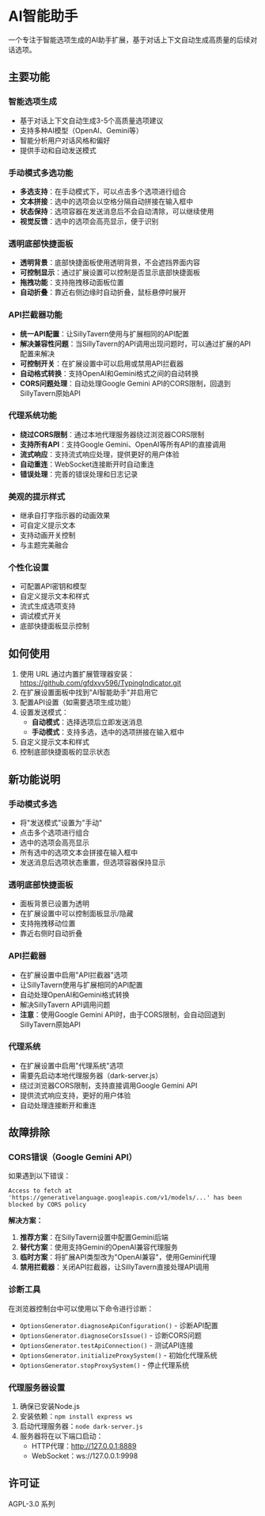 # AI智能助手

一个专注于智能选项生成的AI助手扩展，基于对话上下文自动生成高质量的后续对话选项。

## 主要功能

### 智能选项生成
- 基于对话上下文自动生成3-5个高质量选项建议
- 支持多种AI模型（OpenAI、Gemini等）
- 智能分析用户对话风格和偏好
- 提供手动和自动发送模式

### 手动模式多选功能
- **多选支持**：在手动模式下，可以点击多个选项进行组合
- **文本拼接**：选中的选项会以空格分隔自动拼接在输入框中
- **状态保持**：选项容器在发送消息后不会自动清除，可以继续使用
- **视觉反馈**：选中的选项会高亮显示，便于识别

### 透明底部快捷面板
- **透明背景**：底部快捷面板使用透明背景，不会遮挡界面内容
- **可控制显示**：通过扩展设置可以控制是否显示底部快捷面板
- **拖拽功能**：支持拖拽移动面板位置
- **自动折叠**：靠近右侧边缘时自动折叠，鼠标悬停时展开

### API拦截器功能
- **统一API配置**：让SillyTavern使用与扩展相同的API配置
- **解决兼容性问题**：当SillyTavern的API调用出现问题时，可以通过扩展的API配置来解决
- **可控制开关**：在扩展设置中可以启用或禁用API拦截器
- **自动格式转换**：支持OpenAI和Gemini格式之间的自动转换
- **CORS问题处理**：自动处理Google Gemini API的CORS限制，回退到SillyTavern原始API

### 代理系统功能
- **绕过CORS限制**：通过本地代理服务器绕过浏览器CORS限制
- **支持所有API**：支持Google Gemini、OpenAI等所有API的直接调用
- **流式响应**：支持流式响应处理，提供更好的用户体验
- **自动重连**：WebSocket连接断开时自动重连
- **错误处理**：完善的错误处理和日志记录

### 美观的提示样式
- 继承自打字指示器的动画效果
- 可自定义提示文本
- 支持动画开关控制
- 与主题完美融合

### 个性化设置
- 可配置API密钥和模型
- 自定义提示文本和样式
- 流式生成选项支持
- 调试模式开关
- 底部快捷面板显示控制

## 如何使用

1. 使用 URL 通过内置扩展管理器安装：https://github.com/gfdxvv596/TypingIndicator.git
2. 在扩展设置面板中找到"AI智能助手"并启用它
3. 配置API设置（如需要选项生成功能）
4. 设置发送模式：
   - **自动模式**：选择选项后立即发送消息
   - **手动模式**：支持多选，选中的选项拼接在输入框中
5. 自定义提示文本和样式
6. 控制底部快捷面板的显示状态

## 新功能说明

### 手动模式多选
- 将"发送模式"设置为"手动"
- 点击多个选项进行组合
- 选中的选项会高亮显示
- 所有选中的选项文本会拼接在输入框中
- 发送消息后选项状态重置，但选项容器保持显示

### 透明底部快捷面板
- 面板背景已设置为透明
- 在扩展设置中可以控制面板显示/隐藏
- 支持拖拽移动位置
- 靠近右侧时自动折叠

### API拦截器
- 在扩展设置中启用"API拦截器"选项
- 让SillyTavern使用与扩展相同的API配置
- 自动处理OpenAI和Gemini格式转换
- 解决SillyTavern API调用问题
- **注意**：使用Google Gemini API时，由于CORS限制，会自动回退到SillyTavern原始API

### 代理系统
- 在扩展设置中启用"代理系统"选项
- 需要先启动本地代理服务器（dark-server.js）
- 绕过浏览器CORS限制，支持直接调用Google Gemini API
- 提供流式响应支持，更好的用户体验
- 自动处理连接断开和重连

## 故障排除

### CORS错误（Google Gemini API）
如果遇到以下错误：
```
Access to fetch at 'https://generativelanguage.googleapis.com/v1/models/...' has been blocked by CORS policy
```

**解决方案：**
1. **推荐方案**：在SillyTavern设置中配置Gemini后端
2. **替代方案**：使用支持Gemini的OpenAI兼容代理服务
3. **临时方案**：将扩展API类型改为"OpenAI兼容"，使用Gemini代理
4. **禁用拦截器**：关闭API拦截器，让SillyTavern直接处理API调用

### 诊断工具
在浏览器控制台中可以使用以下命令进行诊断：
- `OptionsGenerator.diagnoseApiConfiguration()` - 诊断API配置
- `OptionsGenerator.diagnoseCorsIssue()` - 诊断CORS问题
- `OptionsGenerator.testApiConnection()` - 测试API连接
- `OptionsGenerator.initializeProxySystem()` - 初始化代理系统
- `OptionsGenerator.stopProxySystem()` - 停止代理系统

### 代理服务器设置
1. 确保已安装Node.js
2. 安装依赖：`npm install express ws`
3. 启动代理服务器：`node dark-server.js`
4. 服务器将在以下端口启动：
   - HTTP代理：http://127.0.0.1:8889
   - WebSocket：ws://127.0.0.1:9998

## 许可证

AGPL-3.0 系列
